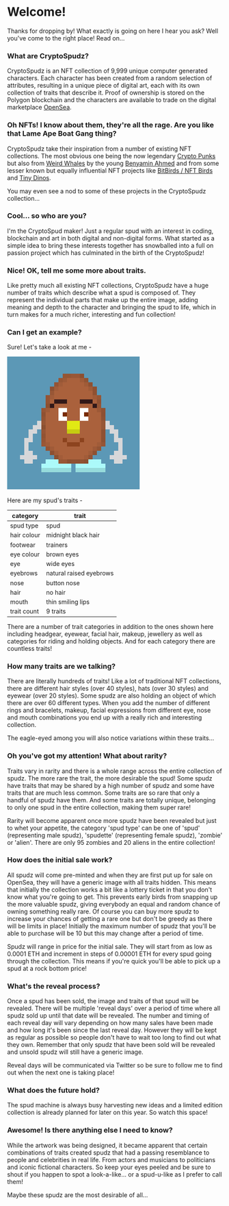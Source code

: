 # Welcome!
Thanks for dropping by! What exactly is going on here I hear you ask? Well you've come to the right place! Read on...

### What are CryptoSpudz?
CryptoSpudz is an NFT collection of 9,999 unique computer generated characters. Each character has been created from a random selection of attributes, resulting in a unique piece of digital art, each with its own collection of traits that describe it. Proof of ownership is stored on the Polygon blockchain and the characters are available to trade on the digital marketplace [OpenSea](https://opensea.io/collection/crypto-spudz).

### Oh NFTs! I know about them, they're all the rage. Are you like that Lame Ape Boat Gang thing? 
CryptoSpudz take their inspiration from a number of existing NFT collections. The most obvious one being the now legendary [Crypto Punks](https://www.larvalabs.com/cryptopunks) but also from [Weird Whales](https://weirdwhalesnft.com/) by the young [Benyamin Ahmed](https://twitter.com/ObiWanBenoni) and from some lesser known but equally influential NFT projects like [BitBirds / NFT Birds](https://www.bitbirds.io/) and [Tiny Dinos](https://linktr.ee/tinydinosnft).

You may even see a nod to some of these projects in the CryptoSpudz collection...

### Cool... so who are you?
I'm the CryptoSpud maker! Just a regular spud with an interest in coding, blockchain and art in both digital and non-digital forms. What started as a simple idea to bring these interests together has snowballed into a full on passion project which has culminated in the birth of the CryptoSpudz! 

### Nice! OK, tell me some more about traits.
Like pretty much all existing NFT collections, CryptoSpudz have a huge number of traits which describe what a spud is composed of. They represent the individual parts that make up the entire image, adding meaning and depth to the character and bringing the spud to life, which in turn makes for a much richer, interesting and fun collection!

### Can I get an example?
Sure! Let's take a look at me -

![CryptoSpud Maker](/assets/images/crypto-spud-maker.png)

Here are my spud's traits -

| category | trait |
|-|-|
| spud type | spud |
| hair colour | midnight black hair |
| footwear | trainers |
| eye colour | brown eyes |
| eye | wide eyes |
| eyebrows | natural raised eyebrows |
| nose | button nose |
| hair | no hair |
| mouth | thin smiling lips |
| trait count | 9 traits |

There are a number of trait categories in addition to the ones shown here including headgear, eyewear, facial hair, makeup, jewellery as well as categories for riding and holding objects. And for each category there are countless traits! 

### How many traits are we talking?
There are literally hundreds of traits! Like a lot of traditional NFT collections, there are different hair styles (over 40 styles), hats (over 30 styles) and eyewear (over 20 styles). Some spudz are also holding an object of which there are over 60 different types. When you add the number of different rings and bracelets, makeup, facial expressions from different eye, nose and mouth combinations you end up with a really rich and interesting collection. 

The eagle-eyed among you will also notice variations within these traits...

### Oh you've got my attention! What about rarity?
Traits vary in rarity and there is a whole range across the entire collection of spudz. The more rare the trait, the more desirable the spud! Some spudz have traits that may be shared by a high number of spudz and some have traits that are much less common. Some traits are so rare that only a handful of spudz have them. And some traits are totally unique, belonging to only one spud in the entire collection, making them super rare!

Rarity will become apparent once more spudz have been revealed but just to whet your appetite, the category 'spud type' can be one of 'spud' (representing male spudz), 'spudette' (representing female spudz), 'zombie' or 'alien'. There are only 95 zombies and 20 aliens in the entire collection!

### How does the initial sale work?
All spudz will come pre-minted and when they are first put up for sale on OpenSea, they will have a generic image with all traits hidden. This means that initially the collection works a bit like a lottery ticket in that you don't know what you're going to get. This prevents early birds from snapping up the more valuable spudz, giving everybody an equal and random chance of owning something really rare. Of course you can buy more spudz to increase your chances of getting a rare one but don't be greedy as there will be limits in place! Initially the maximum number of spudz that you'll be able to purchase will be 10 but this may change after a period of time. 

Spudz will range in price for the initial sale. They will start from as low as 0.0001 ETH and increment in steps of 0.00001 ETH for every spud going through the collection. This means if you're quick you'll be able to pick up a spud at a rock bottom price!

### What's the reveal process?
Once a spud has been sold, the image and traits of that spud will be revealed. There will be multiple 'reveal days' over a period of time where all spudz sold up until that date will be revealed. The number and timing of each reveal day will vary depending on how many sales have been made and how long it's been since the last reveal day. However they will be kept as regular as possible so people don't have to wait too long to find out what they own. Remember that only spudz that have been sold will be revealed and unsold spudz will still have a generic image. 

Reveal days will be communicated via Twitter so be sure to follow me to find out when the next one is taking place!

### What does the future hold?
The spud machine is always busy harvesting new ideas and a limited edition collection is already planned for later on this year. So watch this space!

### Awesome! Is there anything else I need to know?
While the artwork was being designed, it became apparent that certain combinations of traits created spudz that had a passing resemblance to people and celebrities in real life. From actors and musicians to politicians and iconic fictional characters. So keep your eyes peeled and be sure to shout if you happen to spot a look-a-like... or a spud-u-like as I prefer to call them! 

Maybe these spudz are the most desirable of all...